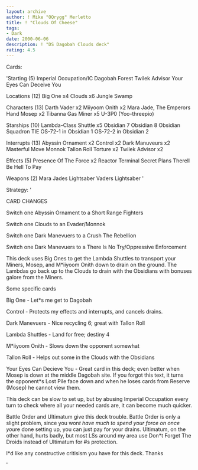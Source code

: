 ```yaml
---
layout: archive
author: ! Mike "OQrygg" Merletto
title: ! "Clouds Of Cheese"
tags:
- Dark
date: 2000-06-06
description: ! "DS Dagobah Clouds deck"
rating: 4.5
---
```

Cards: 

'Starting (5)
Imperial Occupation/IC
Dagobah
Forest
Twilek Advisor
Your Eyes Can Deceive You

Locations (12)
Big One x4
Clouds x6
Jungle
Swamp

Characters (13)
Darth Vader x2
Miiyoom Onith x2
Mara Jade, The Emperors Hand
Mosep x2
Tibanna Gas Miner x5
U-3P0 (Yoo-threepio)

Starships (10)
Lambda-Class Shuttle x5
Obsidian 7
Obsidian 8
Obsidian Squadron TIE
OS-72-1 in Obsidian 1
OS-72-2 in Obsidian 2

Interrupts (13)
Abyssin Ornament x2
Control x2
Dark Manuveurs x2
Masterful Move
Monnok
Tallon Roll
Torture x2
Twilek Advisor x2

Effects (5)
Presence Of The Force x2
Reactor Terminal
Secret Plans
Therell Be Hell To Pay

Weapons (2)
Mara Jades Lightsaber
Vaders Lightsaber '

Strategy: '

CARD CHANGES

Switch one Abyssin Ornament to a Short Range Fighters

Switch one Clouds to an Evader/Monnok

Switch one Dark Manevuers to a Crush The Rebellion

Switch one Dark Manevuers to a There Is No Try/Oppressive Enforcement



This deck uses Big Ones to get the Lambda Shuttles to transport your Miners, Mosep, and M*iiyoom Onith down to drain on the ground. The Lambdas go back up to the Clouds to drain with the Obsidians with bonuses galore from the Miners.


Some specific cards

Big One - Let*s me get to Dagobah


Control - Protects my effects and interrupts, and cancels drains.


Dark Manevuers - Nice recycling 6; great with Tallon Roll


Lambda Shuttles - Land for free; destiny 4


M*iiyoom Onith - Slows down the opponent somewhat


Tallon Roll - Helps out some in the Clouds with the Obsidians


Your Eyes Can Decieve You - Great card in this deck; even better when Mosep is down at the middle Dagobah site. If you forgot this text, it turns the opponent*s Lost Pile face down and when he loses cards from Reserve (Mosep) he cannot view them.


This deck can be slow to set up, but by abusing Imperial Occupation every turn to check where all your needed cards are, it can become much quicker.


Battle Order and Ultimatum give this deck trouble. Battle Order is only a slight problem, since you won*t have much to spend your force on once you*re done setting up, you can just pay for your drains. Ultimatum, on the other hand, hurts badly, but most LSs around my area use Don*t Forget The Droids instead of Ultimatum for #s protection.


I*d like any constructive critisism you have for this deck. Thanks


'
